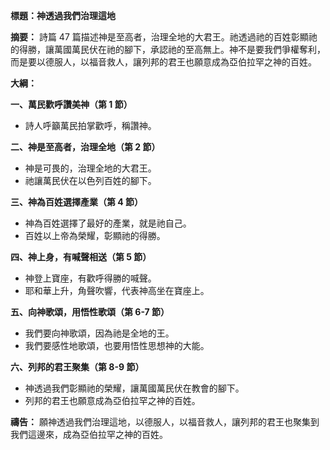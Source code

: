 **標題：神透過我們治理這地**

**摘要：**
詩篇 47 篇描述神是至高者，治理全地的大君王。祂透過祂的百姓彰顯祂的得勝，讓萬國萬民伏在祂的腳下，承認祂的至高無上。神不是要我們爭權奪利，而是要以德服人，以福音救人，讓列邦的君王也願意成為亞伯拉罕之神的百姓。

**大綱：**

**一、萬民歡呼讚美神（第 1 節）**
* 詩人呼籲萬民拍掌歡呼，稱讚神。

**二、神是至高者，治理全地（第 2 節）**
* 神是可畏的，治理全地的大君王。
* 祂讓萬民伏在以色列百姓的腳下。

**三、神為百姓選擇產業（第 4 節）**
* 神為百姓選擇了最好的產業，就是祂自己。
* 百姓以上帝為榮耀，彰顯祂的得勝。

**四、神上身，有喊聲相送（第 5 節）**
* 神登上寶座，有歡呼得勝的喊聲。
* 耶和華上升，角聲吹響，代表神高坐在寶座上。

**五、向神歌頌，用悟性歌頌（第 6-7 節）**
* 我們要向神歌頌，因為祂是全地的王。
* 我們要感性地歌頌，也要用悟性思想神的大能。

**六、列邦的君王聚集（第 8-9 節）**
* 神透過我們彰顯祂的榮耀，讓萬國萬民伏在教會的腳下。
* 列邦的君王也願意成為亞伯拉罕之神的百姓。

**禱告：**
願神透過我們治理這地，以德服人，以福音救人，讓列邦的君王也聚集到我們這邊來，成為亞伯拉罕之神的百姓。